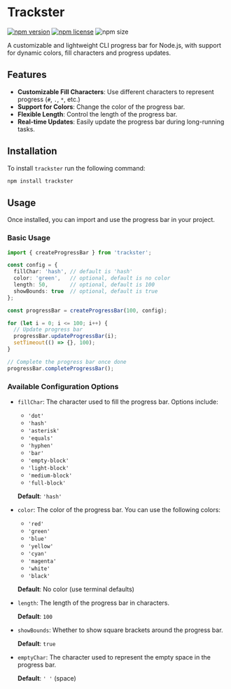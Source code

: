 # Trackster

[![npm version](https://img.shields.io/npm/v/trackster)](https://www.npmjs.com/package/trackster)
[![npm license](https://img.shields.io/npm/l/trackster)](https://www.npmjs.com/package/trackster)
![npm size](https://img.shields.io/npm/unpacked-size/trackster)

A customizable and lightweight CLI progress bar for Node.js, with support for dynamic colors, fill characters and progress updates.

## Features

- **Customizable Fill Characters**: Use different characters to represent progress (`#`, `.`, `*`, etc.)
- **Support for Colors**: Change the color of the progress bar.
- **Flexible Length**: Control the length of the progress bar.
- **Real-time Updates**: Easily update the progress bar during long-running tasks.

## Installation

To install `trackster` run the following command:

```bash
npm install trackster
```

## Usage
Once installed, you can import and use the progress bar in your project.
  
### Basic Usage
```typescript
import { createProgressBar } from 'trackster';

const config = {
  fillChar: 'hash', // default is 'hash'
  color: 'green',   // optional, default is no color
  length: 50,       // optional, default is 100
  showBounds: true  // optional, default is true
};

const progressBar = createProgressBar(100, config);

for (let i = 0; i <= 100; i++) {
  // Update progress bar
  progressBar.updateProgressBar(i);
  setTimeout(() => {}, 100);
}

// Complete the progress bar once done
progressBar.completeProgressBar();
```
### Available Configuration Options

- `fillChar`: The character used to fill the progress bar. Options include:
  - `'dot'`
  - `'hash'`
  - `'asterisk'`
  - `'equals'`
  - `'hyphen'`
  - `'bar'`
  - `'empty-block'`
  - `'light-block'`
  - `'medium-block'`
  - `'full-block'`

  **Default**: `'hash'`

- `color`: The color of the progress bar. You can use the following colors:
  - `'red'`
  - `'green'`
  - `'blue'`
  - `'yellow'`
  - `'cyan'`
  - `'magenta'`
  - `'white'`
  - `'black'`

  **Default**: No color (use terminal defaults)

- `length`: The length of the progress bar in characters.

  **Default**: `100`

- `showBounds`: Whether to show square brackets around the progress bar.

  **Default**: `true`

- `emptyChar`: The character used to represent the empty space in the progress bar.

  **Default**: `' '` (space)

